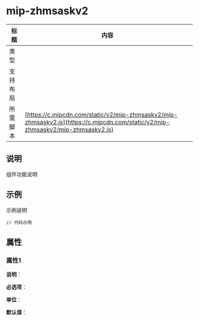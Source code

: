 # mip-zhmsaskv2

标题|内容
----|----
类型|
支持布局|
所需脚本| [https://c.mipcdn.com/static/v2/mip-zhmsaskv2/mip-zhmsaskv2.js](https://c.mipcdn.com/static/v2/mip-zhmsaskv2/mip-zhmsaskv2.js)

## 说明

组件功能说明

## 示例

示例说明

```
// 代码示例
```

## 属性

### 属性1

**说明**：

**必选项**：

**单位**：

**默认值**：